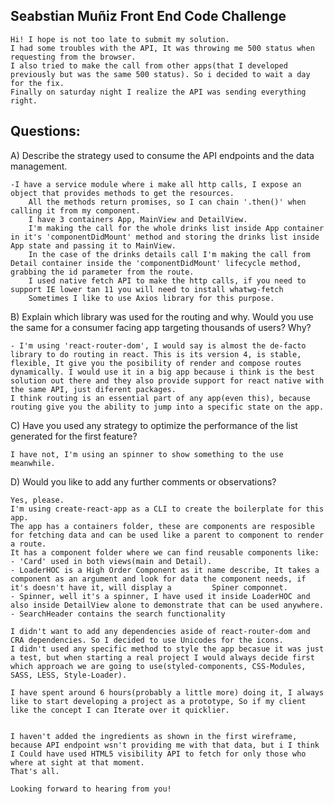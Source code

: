 ## Seabstian Muñiz Front End Code Challenge

	Hi! I hope is not too late to submit my solution.
	I had some troubles with the API, It was throwing me 500 status when requesting from the browser.
	I also tried to make the call from other apps(that I developed previously but was the same 500 status). So i decided to wait a day for the fix.
	Finally on saturday night I realize the API was sending everything right.


## Questions:

A) Describe the strategy used to consume the API endpoints and the data management.

	-I have a service module where i make all http calls, I expose an object that provides methods to get the resources.
		All the methods return promises, so I can chain '.then()' when calling it from my component.
		I have 3 containers App, MainView and DetailView.
		I'm making the call for the whole drinks list inside App container in it's 'componentDidMount' method and storing the drinks list inside App state and passing it to MainView.
		In the case of the drinks details call I'm making the call from Detail container inside the 'componentDidMount' lifecycle method, grabbing the id parameter from the route.
		I used native fetch API to make the http calls, if you need to support IE lower tan 11 you will need to install whatwg-fetch
		Sometimes I like to use Axios library for this purpose.


B) Explain which library was used for the routing and why. Would you use the same for a consumer facing app targeting thousands of users? Why?

	- I'm using 'react-router-dom', I would say is almost the de-facto library to do routing in react. This is its version 4, is stable, flexible, It give you the posibility of render and compose routes dynamically. I would use it in a big app because i think is the best solution out there and they also provide support for react native with the same API, just diferent packages.
	I think routing is an essential part of any app(even this), because routing give you the ability to jump into a specific state on the app.


C) Have you used any strategy to optimize the performance of the list generated for the first feature?

	I have not, I'm using an spinner to show something to the use meanwhile.


D) Would you like to add any further comments or observations?

	Yes, please.
	I'm using create-react-app as a CLI to create the boilerplate for this app.
	The app has a containers folder, these are components are resposible for fetching data and can be used like a parent to component to render a route.
	It has a component folder where we can find reusable components like:
	- 'Card' used in both views(main and Detail).
	- LoaderHOC is a High Order Component as it name describe, It takes a component as an argument and look for data the component needs, if it's doesn't have it, will display a 		  Spiner componnet.
	- Spinner, well it's a spinner, I have used it inside LoaderHOC and also inside DetailView alone to demonstrate that can be used anywhere.
	- SearchHeader contains the search functionality

	I didn't want to add any dependencies aside of react-router-dom and CRA dependencies. So I decided to use Unicodes for the icons.
	I didn't used any specific method to style the app becasue it was just a test, but when starting a real project I would always decide first which approach we are going to use(styled-components, CSS-Modules, SASS, LESS, Style-Loader).

	I have spent around 6 hours(probably a little more) doing it, I always like to start developing a project as a prototype, So if my client like the concept I can Iterate over it quicklier.

	
	I haven't added the ingredients as shown in the first wireframe, because API endpoint wsn't providing me with that data, but i I think I Could have used HTML5 visibility API to fetch for only those who where at sight at that moment.
	That's all.

	Looking forward to hearing from you!